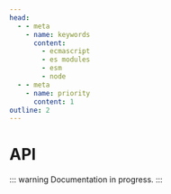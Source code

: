 ```yaml
---
head:
  - - meta
    - name: keywords
      content:
        - ecmascript
        - es modules
        - esm
        - node
  - - meta
    - name: priority
      content: 1
outline: 2
---
```


# API

::: warning
Documentation in progress.
:::

<script setup lang="ts">
import { useData } from 'vitepress'
import type ThemeConfig from '../.vitepress/theme/config'

const { site } = useData<ThemeConfig>()
const { apidocs } = site.value.themeConfig
</script>

<ApiDoc v-for="[identifier, doc] in apidocs" :doc="doc" :key="identifier" />
